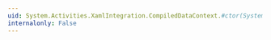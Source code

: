 ```yaml
---
uid: System.Activities.XamlIntegration.CompiledDataContext.#ctor(System.Collections.Generic.IList{System.Activities.Location})
internalonly: False
---
```

